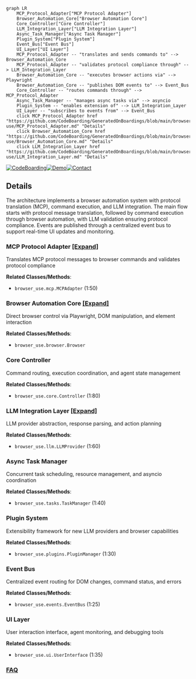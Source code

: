 ```mermaid
graph LR
    MCP_Protocol_Adapter["MCP Protocol Adapter"]
    Browser_Automation_Core["Browser Automation Core"]
    Core_Controller["Core Controller"]
    LLM_Integration_Layer["LLM Integration Layer"]
    Async_Task_Manager["Async Task Manager"]
    Plugin_System["Plugin System"]
    Event_Bus["Event Bus"]
    UI_Layer["UI Layer"]
    MCP_Protocol_Adapter -- "translates and sends commands to" --> Browser_Automation_Core
    MCP_Protocol_Adapter -- "validates protocol compliance through" --> LLM_Integration_Layer
    Browser_Automation_Core -- "executes browser actions via" --> Playwright
    Browser_Automation_Core -- "publishes DOM events to" --> Event_Bus
    Core_Controller -- "routes commands through" --> MCP_Protocol_Adapter
    Async_Task_Manager -- "manages async tasks via" --> asyncio
    Plugin_System -- "enables extension of" --> LLM_Integration_Layer
    UI_Layer -- "subscribes to events from" --> Event_Bus
    click MCP_Protocol_Adapter href "https://github.com/CodeBoarding/GeneratedOnBoardings/blob/main/browser-use/MCP_Protocol_Adapter.md" "Details"
    click Browser_Automation_Core href "https://github.com/CodeBoarding/GeneratedOnBoardings/blob/main/browser-use/Browser_Automation_Core.md" "Details"
    click LLM_Integration_Layer href "https://github.com/CodeBoarding/GeneratedOnBoardings/blob/main/browser-use/LLM_Integration_Layer.md" "Details"
```

[![CodeBoarding](https://img.shields.io/badge/Generated%20by-CodeBoarding-9cf?style=flat-square)](https://github.com/CodeBoarding/GeneratedOnBoardings)[![Demo](https://img.shields.io/badge/Try%20our-Demo-blue?style=flat-square)](https://www.codeboarding.org/demo)[![Contact](https://img.shields.io/badge/Contact%20us%20-%20contact@codeboarding.org-lightgrey?style=flat-square)](mailto:contact@codeboarding.org)

## Details

The architecture implements a browser automation system with protocol translation (MCP), command execution, and LLM integration. The main flow starts with protocol message translation, followed by command execution through browser automation, with LLM validation ensuring protocol compliance. Events are published through a centralized event bus to support real-time UI updates and monitoring.

### MCP Protocol Adapter [[Expand]](./MCP_Protocol_Adapter.md)
Translates MCP protocol messages to browser commands and validates protocol compliance


**Related Classes/Methods**:

- `browser_use.mcp.MCPAdapter` (1:50)


### Browser Automation Core [[Expand]](./Browser_Automation_Core.md)
Direct browser control via Playwright, DOM manipulation, and element interaction


**Related Classes/Methods**:

- `browser_use.browser.Browser`


### Core Controller
Command routing, execution coordination, and agent state management


**Related Classes/Methods**:

- `browser_use.core.Controller` (1:80)


### LLM Integration Layer [[Expand]](./LLM_Integration_Layer.md)
LLM provider abstraction, response parsing, and action planning


**Related Classes/Methods**:

- `browser_use.llm.LLMProvider` (1:60)


### Async Task Manager
Concurrent task scheduling, resource management, and asyncio coordination


**Related Classes/Methods**:

- `browser_use.tasks.TaskManager` (1:40)


### Plugin System
Extensibility framework for new LLM providers and browser capabilities


**Related Classes/Methods**:

- `browser_use.plugins.PluginManager` (1:30)


### Event Bus
Centralized event routing for DOM changes, command status, and errors


**Related Classes/Methods**:

- `browser_use.events.EventBus` (1:25)


### UI Layer
User interaction interface, agent monitoring, and debugging tools


**Related Classes/Methods**:

- `browser_use.ui.UserInterface` (1:35)




### [FAQ](https://github.com/CodeBoarding/GeneratedOnBoardings/tree/main?tab=readme-ov-file#faq)